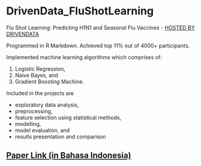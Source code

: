 # DrivenData_FluShotLearning
Flu Shot Learning: Predicting H1N1 and Seasonal Flu Vaccines - [HOSTED BY DRIVENDATA](https://www.drivendata.org/competitions/66/flu-shot-learning/)

Programmed in R Markdown. Achieved top 11% out of 4000+ participants.

Implemented machine learning algorithms which comprises of:
1. Logistic Regression, 
2. Naive Bayes, and
3. Gradient Boosting Machine.

Included in the projects are 
- exploratory data analysis, 
- preprocessing, 
- feature selection using statistical methods, 
- modelling,
- model evaluation, and
- results presentation and comparison

## [Paper Link (in Bahasa Indonesia)](https://drive.google.com/file/d/1FbOG6kAbDrj7vgiMIPeCCXPla2WvrX1n/view?usp=sharing)
